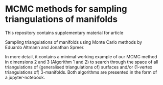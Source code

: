 # MCMC methods for sampling triangulations of manifolds

This repository contains supplementary material for article 

Sampling triangulations of manifolds using Monte Carlo methods by Eduardo Altmann and Jonathan Spreer.

In more detail, it contains a minimal working example of our MCMC method in dimensions 2 and 3 (Algorithm 1 and 2) to search through the space of all triangulations of (generalised triangulations of) surfaces and/or (1-vertex triangulations of) 3-manifolds. Both algorithms are presented in the form of a jupyter-notebook.

